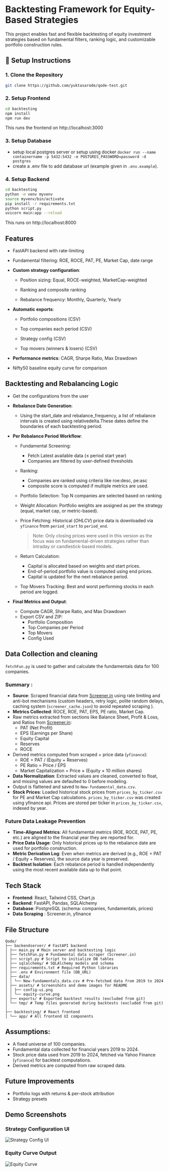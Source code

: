 # Backtesting Framework for Equity-Based Strategies

This project enables fast and flexible backtesting of equity investment strategies based on fundamental filters, ranking logic, and customizable portfolio construction rules.

## 🔧 Setup Instructions

### 1. Clone the Repository

```bash
git clone https://github.com/yuktasarode/qode-test.git
```

### 2. Setup Frontend
```bash
cd backtesting
npm install
npm run dev
```
This runs the frontend on http://localhost:3000

### 3. Setup Database
- setup local postgres server or setup using docker `docker run --name containername -p 5432:5432 -e POSTGRES_PASSWORD=password -d postgres`
- create a .env file to add database url (example given in `.env.example`).


### 4. Setup Backend

```bash
cd backtesting
python -m venv myvenv
source myvenv/bin/activate
pip install -r requirements.txt
python script.py
uvicorn main:app --reload
```

This runs on http://localhost:8000


## Features

- FastAPI backend with rate-limiting

- Fundamental filtering: ROE, ROCE, PAT, PE, Market Cap, date range

- **Custom strategy configuration**:

  - Position sizing: Equal, ROCE-weighted, MarketCap-weighted

  - Ranking and composite ranking

  - Rebalance frequency: Monthly, Quarterly, Yearly

- **Automatic exports**:

  - Portfolio compositions (CSV)

  - Top companies each period (CSV)

  - Strategy config (CSV)

  - Top movers (winners & losers) (CSV)

- **Performance metrics**: CAGR, Sharpe Ratio, Max Drawdown

- Nifty50 baseline equity curve for comparison

## Backtesting and Rebalancing Logic

- Get the configurations from the user
- **Rebalance Date Generation**:
  - Using the start_date and rebalance_frequency, a list of rebalance intervals is created using relativedelta.These dates define the boundaries of each backtesting period.
- **Per Rebalance Period Workflow**:
  - Fundamental Screening: 
    - Fetch Latest available data (≤ period start year)
    - Companies are filtered by user-defined thresholds 
  - Ranking:
    - Companies are ranked using criteria like roe:desc, pe:asc
    - composite score is computed if multiple metrics are used.
  - Portfolio Selection: Top N companies are selected based on ranking
  - Weight Allocation: Portfolio weights are assigned as per the strategy (equal, market cap, or metric-based).
  - Price Fetching: Historical (*OHLCV*) price data is downloaded via `yfinance` from `period_start` to `period_end`.


    > Note: Only closing prices were used in this version as the focus was on fundamental-driven strategies rather than intraday or candlestick-based models. 
  - Return Calculation:
    - Capital is allocated based on weights and start prices.
    - End-of-period portfolio value is computed using end prices.
    - Capital is updated for the next rebalance period. 
  - Top Movers Tracking: Best and worst performing stocks in each period are logged.

- **Final Metrics and Output**:
  - Compute CAGR, Sharpe Ratio, and Max Drawdown
  - Export CSV and ZIP:
    - Portfolio Composition
    - Top Companies per Period
    - Top Movers
    - Config Used 


## Data Collection and cleaning

```fetchFun.py``` is used to gather and calculate the fundamentals data for 100 companies. 

### Summary :
- **Source**: Scraped financial data from [Screener.in](https://www.screener.in) using rate limiting and anti-bot mechanisms (custom headers, retry logic, polite random delays, caching system (`screener_cache.json`) to avoid repeated scraping ).
- **Metrics Collected**: ROCE, ROE, PAT, EPS, PE ratio, Market Cap.
- Raw metrics extracted from sections like Balance Sheet, Profit & Loss, and Ratios from [Screener.in](https://www.screener.in):
  - PAT (Net Profit)
  - EPS (Earnings per Share)
  - Equity Capital
  - Reserves
  - ROCE
- Derived metrics computed from scraped + price data (`yfinance`):
  - ROE = PAT / (Equity + Reserves)
  - PE Ratio = Price / EPS
  - Market Capitalization = Price × (Equity × 10 million shares)
- **Data Normalization**: Extracted values are cleaned, converted to float, and missing values are defaulted to 0 before modeling.
- Output is flattened and saved to `New-fundamental_data.csv`.
- **Stock Prices**: Loaded historical stock prices from `prices_by_ticker.csv` for PE and Market Cap calculations. `prices_by_ticker.csv` was created using yfinance api. Prices are stored per ticker in `prices_by_ticker.csv`, indexed by year.

### Future Data Leakage Prevention

- **Time-Aligned Metrics**: 
All fundamental metrics (ROE, ROCE, PAT, PE, etc.) are aligned to the financial year they are reported for.
- **Price Data Usage**: 
Only historical prices up to the rebalance date are used for portfolio construction.
- **Metric Derivation Log**:
Even when metrics are derived (e.g., ROE = PAT / Equity + Reserves), the source data year is preserved.
- **Backtest Isolation**:
Each rebalance period is handled independently using the most recent available data up to that point.

## Tech Stack
- **Frontend**: React, Tailwind CSS, Chart.js
- **Backend**: FastAPI, Pandas, SQLAlchemy
- **Database**: PostgreSQL (schema: companies, fundamentals, prices)
- **Data Scraping** : Screener.in, yfinance 

## File Structure
```
Qode/
├── backendserver/ # FastAPI backend
│ ├── main.py # Main server and backtesting logic
│ ├── fetchFun.py # Fundamental data scraper (Screener.in)
│ ├── script.py # Script to initialize DB tables
│ ├── sqlalchemy/ # SQLAlchemy models and schema
│ ├── requirements.txt # Required Python libraries
│ ├── .env # Environment file (DB_URL)
│ ├── data/
│ │ └── New-fundamentals_data.csv # Pre-fetched data from 2019 to 2024
│ ├── assets/ # Screenshots and demo images for README
│ │ ├── config-ui.png
│ │ └── equity-curve.png
│ ├── exports/ # Exported backtest results (excluded from git)
│ └── tmp/ # Temp files generated during backtests (excluded from git)
│
├── backtesting/ # React frontend
│ └── app/ # All frontend UI components
```

## Assumptions:

- A fixed universe of 100 companies.
- Fundamental data collected for financial years 2019 to 2024.
- Stock price data used from 2019 to 2024, fetched via Yahoo Finance (`yfinance`) for backtest computations.
- Derived metrics are computed from raw scraped data.

## Future Improvements
- Portfolio logs with returns & per-stock attribution
- Strategy presets 


## Demo Screenshots
### Strategy Configuration UI

![Strategy Config UI](./backendserver/assests/config.png)

### Equity Curve Output

![Equity Curve](./backendserver/assests/curves.png)
